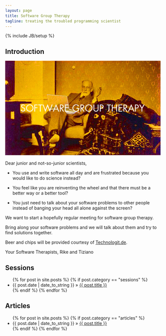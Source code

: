 ```yaml
---
layout: page
title: Software Group Therapy
tagline: treating the troubled programming scientist
---
```

{% include JB/setup %}

## Introduction

<p><img src="images/freud.jpg" class="img-polaroid" alt="Freud"></p>

Dear junior and not-so-junior scientists,

* You use and write software all day and are frustrated because you would
like to do science instead?

* You feel like you are reinventing the wheel and that there must be a
better way or a better tool?

* You just need to talk about your software problems to other people
instead of banging your head all alone against the screen?

We want to start a hopefully regular meeting for software group therapy.

Bring along your software problems and we will talk about them and try
to find solutions together.

Beer and chips will be provided courtesy of [Technologit.de](http://www.technologit.de).

Your Software Therapists,
Rike and Tiziano

## Sessions

<ul class="posts">
  {% for post in site.posts %}
    {% if post.category == "sessions" %}
      <li><span>{{ post.date | date_to_string }}</span> &raquo; <a href="{{ BASE_PATH }}{{ post.url }}">{{ post.title }}</a></li>
    {% endif %}
  {% endfor %}
</ul>

## Articles

<ul class="posts">
  {% for post in site.posts %}
    {% if post.category == "articles" %}
      <li><span>{{ post.date | date_to_string }}</span> &raquo; <a href="{{ BASE_PATH }}{{ post.url }}">{{ post.title }}</a></li>
    {% endif %}
  {% endfor %}
</ul>

